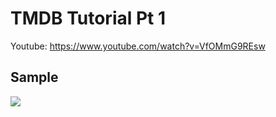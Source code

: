# TMDB Tutorial Pt 1

Youtube: https://www.youtube.com/watch?v=VfOMmG9REsw

## Sample
<img src="https://github.com/jose-bamboo/tmdb_tutorial/blob/tmdb_part_one/github-images/intro.png"/>
